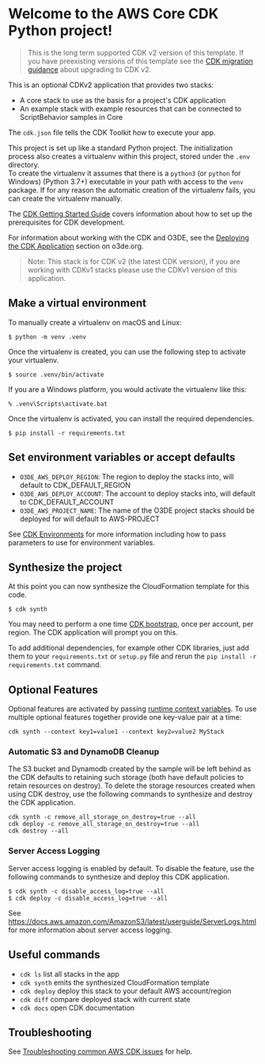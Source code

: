 # Welcome to the AWS Core CDK Python project!

> This is the long term supported CDK v2 version of this template. If you have preexisting versions of this template see the [CDK migration guidance](https://docs.aws.amazon.com/cdk/v2/guide/migrating-v2.html) about upgrading to CDK v2.

This is an optional CDKv2 application that provides two stacks:

* A core stack to use as the basis for a project's CDK application
* An example stack with example resources that can be connected to ScriptBehavior samples in Core

The `cdk.json` file tells the CDK Toolkit how to execute your app.

This project is set up like a standard Python project.  The initialization process also creates a virtualenv within this project, stored under the `.env` directory.  
To create the virtualenv it assumes that there is a `python3` (or `python` for Windows) (Python 3.7+) executable in your path with access to the `venv` package. 
If for any reason the automatic creation of the virtualenv fails, you can create the virtualenv manually.

The [CDK Getting Started Guide](https://docs.aws.amazon.com/cdk/v2/guide/getting_started.html) covers information about how to set up the prerequisites for CDK development. 

For information about working with the CDK and O3DE, see the [Deploying the CDK Application](https://www.o3de.org/docs/user-guide/gems/reference/aws/aws-core/cdk-application/) section on o3de.org. 

> Note: This stack is for CDK v2 (the latest CDK version), if you are working with CDKv1 stacks please use the CDKv1 version of this application.

## Make a virtual environment

To manually create a virtualenv on macOS and Linux:

```
$ python -m venv .venv
```

Once the virtualenv is created, you can use the following step to activate your virtualenv.

```
$ source .venv/bin/activate
```

If you are a Windows platform, you would activate the virtualenv like this:

```
% .venv\Scripts\activate.bat
```

Once the virtualenv is activated, you can install the required dependencies.

```
$ pip install -r requirements.txt
```

## Set environment variables or accept defaults

* `O3DE_AWS_DEPLOY_REGION`: The region to deploy the stacks into, will default to CDK_DEFAULT_REGION
* `O3DE_AWS_DEPLOY_ACCOUNT`: The account to deploy stacks into, will default to CDK_DEFAULT_ACCOUNT
* `O3DE_AWS_PROJECT_NAME`: The name of the O3DE project stacks should be deployed for will default to AWS-PROJECT

See [CDK Environments](https://docs.aws.amazon.com/cdk/v2/guide/environments.html) for more information including how to pass parameters
to use for environment variables.

## Synthesize the project

At this point you can now synthesize the CloudFormation template for this code.

```
$ cdk synth
```

You may need to perform a one time [CDK bootstrap](https://docs.aws.amazon.com/cdk/v2/guide/bootstrapping.html), once per account, per region. The CDK application will prompt you on this.

To add additional dependencies, for example other CDK libraries, just add them to your `requirements.txt` or `setup.py` file and rerun the `pip install -r requirements.txt` command.

## Optional Features

Optional features are activated by passing [runtime context variables](https://docs.aws.amazon.com/cdk/latest/guide/context.html). To use multiple optional features together provide one key-value pair at a time:
```
cdk synth --context key1=value1 --context key2=value2 MyStack
```

### Automatic S3 and DynamoDB Cleanup

The S3 bucket and Dynamodb created by the sample will be left behind as the CDK defaults to retaining such storage (both have default policies to retain resources on destroy). To delete
the storage resources created when using CDK destroy, use the following commands to synthesize and destroy the CDK application.
```
cdk synth -c remove_all_storage_on_destroy=true --all
cdk deploy -c remove_all_storage_on_destroy=true --all
cdk destroy --all
```

### Server Access Logging

Server access logging is enabled by default. To disable the feature, use the following commands to synthesize and deploy this CDK application.

```
$ cdk synth -c disable_access_log=true --all
$ cdk deploy -c disable_access_log=true --all
```

See https://docs.aws.amazon.com/AmazonS3/latest/userguide/ServerLogs.html for more information about server access logging.

## Useful commands

 * `cdk ls`          list all stacks in the app
 * `cdk synth`       emits the synthesized CloudFormation template
 * `cdk deploy`      deploy this stack to your default AWS account/region
 * `cdk diff`        compare deployed stack with current state
 * `cdk docs`        open CDK documentation

## Troubleshooting

See [Troubleshooting common AWS CDK issues](https://docs.aws.amazon.com/cdk/v2/guide/troubleshooting.html) for help.
